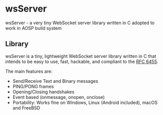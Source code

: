 # wsServer

wsServer - a very tiny WebSocket server library written in C adopted to work in AOSP build system

## Library

wsServer is a tiny, lightweight WebSocket server library written in C that intends
to be easy to use, fast, hackable, and compliant to the
[RFC 6455](https://tools.ietf.org/html/rfc6455).

The main features are:
- Send/Receive Text and Binary messages
- PING/PONG frames
- Opening/Closing handshakes
- Event based (onmessage, onopen, onclose)
- Portability: Works fine on Windows, Linux (Android included), macOS and FreeBSD

